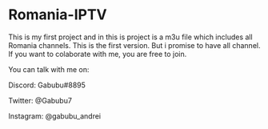 # Romania-IPTV
This is my first project and in this is project is a m3u file which includes all Romania channels.
This is the first version. But i promise to have all channel.
If you want to colaborate with me, you are free to join.

You can talk with me on:

Discord: Gabubu#8895

Twitter: @Gabubu7

Instagram: @gabubu_andrei
